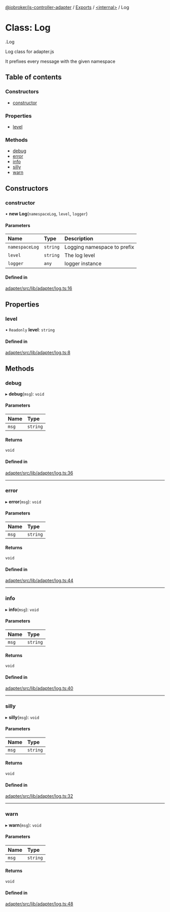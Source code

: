[@iobroker/js-controller-adapter](../README.md) / [Exports](../modules.md) / [<internal\>](../modules/internal_.md) / Log

# Class: Log

[<internal>](../modules/internal_.md).Log

Log class for adapter.js

It prefixes every message with the given namespace

## Table of contents

### Constructors

- [constructor](internal_.Log.md#constructor)

### Properties

- [level](internal_.Log.md#level)

### Methods

- [debug](internal_.Log.md#debug)
- [error](internal_.Log.md#error)
- [info](internal_.Log.md#info)
- [silly](internal_.Log.md#silly)
- [warn](internal_.Log.md#warn)

## Constructors

### constructor

• **new Log**(`namespaceLog`, `level`, `logger`)

#### Parameters

| Name | Type | Description |
| :------ | :------ | :------ |
| `namespaceLog` | `string` | Logging namespace to prefix |
| `level` | `string` | The log level |
| `logger` | `any` | logger instance |

#### Defined in

[adapter/src/lib/adapter/log.ts:16](https://github.com/ioBroker/ioBroker.js-controller/blob/a0c54039/packages/adapter/src/lib/adapter/log.ts#L16)

## Properties

### level

• `Readonly` **level**: `string`

#### Defined in

[adapter/src/lib/adapter/log.ts:8](https://github.com/ioBroker/ioBroker.js-controller/blob/a0c54039/packages/adapter/src/lib/adapter/log.ts#L8)

## Methods

### debug

▸ **debug**(`msg`): `void`

#### Parameters

| Name | Type |
| :------ | :------ |
| `msg` | `string` |

#### Returns

`void`

#### Defined in

[adapter/src/lib/adapter/log.ts:36](https://github.com/ioBroker/ioBroker.js-controller/blob/a0c54039/packages/adapter/src/lib/adapter/log.ts#L36)

___

### error

▸ **error**(`msg`): `void`

#### Parameters

| Name | Type |
| :------ | :------ |
| `msg` | `string` |

#### Returns

`void`

#### Defined in

[adapter/src/lib/adapter/log.ts:44](https://github.com/ioBroker/ioBroker.js-controller/blob/a0c54039/packages/adapter/src/lib/adapter/log.ts#L44)

___

### info

▸ **info**(`msg`): `void`

#### Parameters

| Name | Type |
| :------ | :------ |
| `msg` | `string` |

#### Returns

`void`

#### Defined in

[adapter/src/lib/adapter/log.ts:40](https://github.com/ioBroker/ioBroker.js-controller/blob/a0c54039/packages/adapter/src/lib/adapter/log.ts#L40)

___

### silly

▸ **silly**(`msg`): `void`

#### Parameters

| Name | Type |
| :------ | :------ |
| `msg` | `string` |

#### Returns

`void`

#### Defined in

[adapter/src/lib/adapter/log.ts:32](https://github.com/ioBroker/ioBroker.js-controller/blob/a0c54039/packages/adapter/src/lib/adapter/log.ts#L32)

___

### warn

▸ **warn**(`msg`): `void`

#### Parameters

| Name | Type |
| :------ | :------ |
| `msg` | `string` |

#### Returns

`void`

#### Defined in

[adapter/src/lib/adapter/log.ts:48](https://github.com/ioBroker/ioBroker.js-controller/blob/a0c54039/packages/adapter/src/lib/adapter/log.ts#L48)
